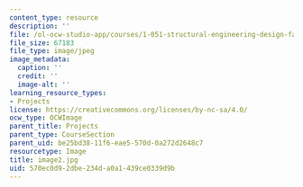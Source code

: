```yaml
---
content_type: resource
description: ''
file: /ol-ocw-studio-app/courses/1-051-structural-engineering-design-fall-2003/570ec0d92dbe234da0a1439ce0339d9b_image2.jpg
file_size: 67183
file_type: image/jpeg
image_metadata:
  caption: ''
  credit: ''
  image-alt: ''
learning_resource_types:
- Projects
license: https://creativecommons.org/licenses/by-nc-sa/4.0/
ocw_type: OCWImage
parent_title: Projects
parent_type: CourseSection
parent_uid: be25bd38-11f6-eae5-570d-0a272d2648c7
resourcetype: Image
title: image2.jpg
uid: 570ec0d9-2dbe-234d-a0a1-439ce0339d9b
---
```

